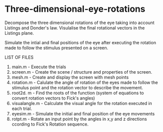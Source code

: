 # Three-dimensional-eye-rotations
Decompose the three dimensional rotations of the eye taking into account Listings and Donder's law. Visulalise the final rotational vectors in the Listings 
plane. 

Simulate the intial and final positions of the eye after executing the rotation made to follow the stimulus presented on a screen.

LIST OF FILES

1. main.m - Execute the trials
2. screen.m - Create the scene / structure and properties of the screen.
3. mesh.m - Create and display the screen with mesh points
4. rotation.m - Calulate the angle of rotation of the eyes made to follow the stimulus point and the rotation vector to describe the movement.
5. root2d. m - Find the roots of the function (system of equations to convert rotation vectors to Fick's angles)
6. visualangle.m -  Calculate the visual angle for the rotation executed in each trial.
7. eyesim.m - Simulate the initial and final position of the eye movements
8. rotpt.m - Rotate an input point by the angles in x,y and z directions ccording to Fick's Rotation sequence.
